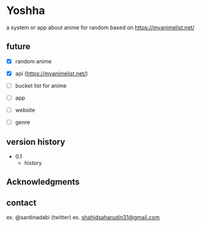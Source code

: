 # Yoshha
a system or app about anime for random based on https://myanimelist.net/

## future

- [x] random anime
- [x] api (https://myanimelist.net/)
- [ ] bucket list for anime
- [ ] app
- [ ] website
- [ ] genre


## version history
 * 0.1
   * history
  
## Acknowledgments


## contact
ex.  @sardinadabi (twitter)
ex.  shahidsaharudin31@gmail.com
